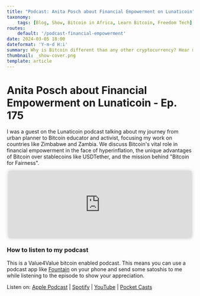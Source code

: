 ```yaml
---
title: "Podcast: Anita Posch about Financial Empowerment on Lunaticoin"
taxonomy:
    tags: [Blog, Show, Bitcoin in Africa, Learn Bitcoin, Freedom Tech]
routes:
    default: '/podcast-financial-empowerment'
date: 2024-03-05 18:00
dateformat: 'Y-m-d H:i'
summary: Why is Bitcoin different than any other cryptocurrency? Hear me sharing my journey to becoming a Bitcoin advocate, focusing on the importance of financial empowerment in African countries and the goals of Bitcoin for Fairness.
thumbnail: _show-cover.png
template: article
---
```


# Anita Posch about Financial Empowerment on Lunaticoin - Ep. 175

I was a guest on the Lunaticoin podcast talking about my journey from urban planner to Bitcoin educator and activist, focusing my work on countries like Zimbabwe and Zambia. We discuss Bitcoin's vital role in financial empowerment in the face of hyperinflation, the unique advantages of Bitcoin over stablecoins like USDTether, and the mission behind "Bitcoin for Fairness". 

<iframe src="https://www.vodio.fr/frameplay.php?idref=25744&urlref=1" style="border: 0px none; box-shadow: rgba(0, 0, 0, 0.28) 0px 0px 10px; width: calc(100% - 10px); height: 180px; margin-left: 5px; padding: 0;" scrolling="no"></iframe>

### How to listen to my podcast

This is a Value4Value bitcoin enabled podcast. This means you can use a podcast app like [Fountain](https://fountain.fm) on your phone and send some satoshis to me while listening to the episode to show your appreciation. 

Listen on: [Apple Podcast](https://podcasts.apple.com/at/podcast/the-anita-posch-show-a-bitcoin-only-podcast/id1432576313) | [Spotify](https://open.spotify.com/show/0EJu3cMWF0AMxeO8NMH71z) | [YouTube](https://www.youtube.com/playlist?list=PL2zepPkogWotoUrb4T2XjLHa3SGHT5IX-) | [Pocket Casts](https://pca.st/YYPf) 

